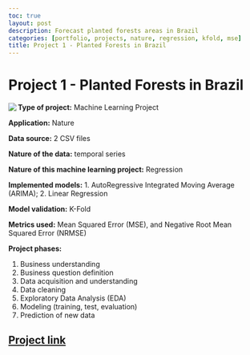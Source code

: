 ```yaml
---
toc: true
layout: post
description: Forecast planted forests areas in Brazil 
categories: [portfolio, projects, nature, regression, kfold, mse]
title: Project 1 - Planted Forests in Brazil
---
```


# Project 1 - Planted Forests in Brazil

<img align="left" src="https://i2.wp.com/treevia.com.br/wp-content/uploads/2020/08/website-blog-imagem-de-fundo.jpg"/>

**Type of project:** Machine Learning Project

**Application:** Nature

**Data source:** 2 CSV files

**Nature of the data:** temporal series

**Nature of this machine learning project:** Regression

**Implemented models:** 1. AutoRegressive Integrated Moving Average (ARIMA); 2. Linear Regression

**Model validation:** K-Fold

**Metrics used:** Mean Squared Error (MSE), and Negative Root Mean Squared Error (NRMSE)

**Project phases:**
1. Business understanding
2. Business question definition
3. Data acquisition and understanding
4. Data cleaning
5. Exploratory Data Analysis (EDA)
6. Modeling (training, test, evaluation)
7. Prediction of new data

## [Project link](https://nbviewer.jupyter.org/github/Andygrammer/FlorestasPlantadas/blob/main/FlorestasPlantadas_Pred.ipynb) 
